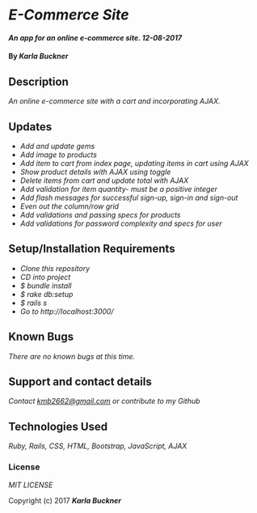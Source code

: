 # _E-Commerce Site_

#### _An app for an online e-commerce site. 12-08-2017_

#### By _**Karla Buckner**_

## Description

_An online e-commerce site with a cart and incorporating AJAX._

## Updates

* _Add and update gems_
* _Add image to products_
* _Add item to cart from index page, updating items in cart using AJAX_
* _Show product details with AJAX using toggle_
* _Delete items from cart and update total with AJAX_
* _Add validation for item quantity- must be a positive integer_
* _Add flash messages for successful sign-up, sign-in and sign-out_
* _Even out the column/row grid_
* _Add validations and passing specs for products_
* _Add validations for password complexity and specs for user_

## Setup/Installation Requirements

* _Clone this repository_
* _CD into project_
* _$ bundle install_
* _$ rake db:setup_
* _$ rails s_
* _Go to http://localhost:3000/_

## Known Bugs

_There are no known bugs at this time._

## Support and contact details

_Contact kmb2662@gmail.com or contribute to my Github_

## Technologies Used

_Ruby, Rails, CSS, HTML, Bootstrap, JavaScript, AJAX_

### License

*MIT LICENSE*

Copyright (c) 2017 **_Karla Buckner_**

